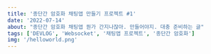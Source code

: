 ```yaml
---
title: '종단간 암호화 채팅앱 만들기 프로젝트 #1'
date: '2022-07-14'
about: "종단간 암호화 채팅앱 뭔가 간지나잖아. 만들어야지. 대충 준비하는 글"
tags: ['DEVLOG', 'Websocket', '채팅앱 프로젝트', '종단간 암호화']
img: '/helloworld.png'
---
```

